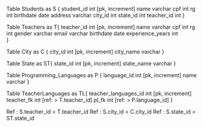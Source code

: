 Table Students as S {
  student_id int [pk, increment]
  name varchar
  cpf int
  rg int
  birthdate date
  address varchar
  city_id int
  state_id int
  teacher_id int
}

Table Teachers as T{
  teacher_id int [pk, increment]
  name varchar
  cpf int
  rg int
  gender varchar
  email varchar
  birthdate date
  experience_years int  
}

Table City as C {
  city_id int [pk, increment]
  city_name varchar
}

Table State as ST{
  state_id int [pk, increment]
  state_name varchar
}

Table Programming_Languages as P {
  language_id int [pk, increment]
  name varchar 
}

Table TeacherLanguages as TL{ 
  teacher_languages_id int [pk, increment]
  teacher_fk int [ref: > T.teacher_id]
  pl_fk int [ref: > P.language_id]
}

Ref : S.teacher_id < T.teacher_id
Ref : S.city_id < C.city_id
Ref : S.state_id < ST.state_id